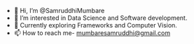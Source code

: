 - 👋 Hi, I’m @SamruddhiMumbare
- 👀 I’m interested in Data Science and Software development.
- 🌱 Currently exploring Frameworks and Computer Vision.
- 📫 How to reach me- mumbaresamruddhi@gmail.com
                      

<!---
SamruddhiMumbare/SamruddhiMumbare is a ✨ special ✨ repository because its `README.md` (this file) appears on your GitHub profile.
You can click the Preview link to take a look at your changes.
--->
